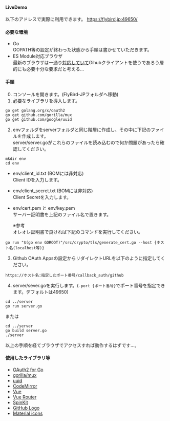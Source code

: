 #### LiveDemo
以下のアドレスで実際に利用できます。
https://flybird.jp:49650/

#### 必要な環境
- Go  
GOPATH等の設定が終わった状態から手順は書かせていただきます。
- ES Module対応ブラウザ  
最新のブラウザは一通り[対応していて](https://caniuse.com/#search=JavaScript%20modules%20via%20script%20tag)Gihubクライアントを使うであろう層的にも必要十分な要求だと考える...

#### 手順
0. コンソールを開きます。(FlyBird-JPフォルダへ移動)
1. 必要なライブラリを導入します。
```
go get golang.org/x/oauth2 
go get github.com/gorilla/mux 
go get github.com/google/uuid
```
2. envフォルダをserverフォルダと同じ階層に作成し、その中に下記のファイルを作成します。   
server/server.goがこれらのファイルを読み込むので何か問題があったら確認してください。
```
mkdir env
cd env
```
- env/client_id.txt (BOMには非対応)  
Client IDを入力します。
- env/client_secret.txt (BOMには非対応)  
Client Secretを入力します。
- env/cert.pem と env/key.pem  
サーバー証明書を上記のファイル名で置きます。  
  
  ※参考  
  オレオレ証明書で良ければ下記のコマンドを実行してください。  
```
go run "$(go env GOROOT)"/src/crypto/tls/generate_cert.go --host {ホスト名(localhost等)}
```
3. Github OAuth Appsの設定からリダイレクトURLを以下のように指定してください。  
```
https://ホスト名:指定したポート番号/callback_auth/github
```
4. server/sever.goを実行します。(`-port {ポート番号}`でポート番号を指定できます。デフォルトは49650)
```
cd ../server
go run server.go
```
または
```
cd ../server
go build server.go
./server
```


以上の手順を経てブラウザでアクセスすれば動作するはずです...。

#### 使用したライブラリ等
- [OAuth2 for Go](https://github.com/golang/oauth2)
- [gorilla/mux](https://github.com/gorilla/mux)
- [uuid](https://github.com/google/uuid)
- [CodeMirror](https://codemirror.net/)
- [Vue](https://jp.vuejs.org/)
- [Vue Router](https://router.vuejs.org/)
- [SpinKit](https://github.com/tobiasahlin/SpinKit)
- [GitHub Logo](https://github.com/logos)
- [Material icons](https://material.io/tools/icons/)